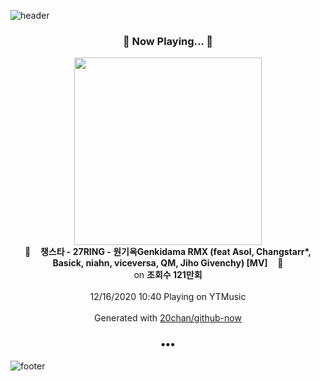 ![header](https://capsule-render.vercel.app/api?type=wave&height=170&section=header&text=Hi.%20I'm%20SHIFT&fontColor=090707&fontAlignX=45&fontAlignY=65&fontSize=100)

<h3 align="center">🎵 Now Playing... 🎵</h3>
<p align="center">
  <a href="https://music.youtube.com/channel/UCgPgDMjQay1KRjobwA_L22w">
    <img width="300" src="https://i.ytimg.com/vi/MuLChReG20s/sddefault.jpg?sqp=-oaymwEWCJADEOEBIAQqCghqEJQEGHgg6AJIWg&rs">
  </a>
  <br>
  🎵&nbsp&nbsp&nbsp <b>챙스타 - 27RING - 원기옥Genkidama RMX (feat Asol, Changstarr*, Basick, niahn, viceversa, QM, Jiho Givenchy) [MV]</b> &nbsp&nbsp&nbsp🎵
  <br>
  on <b>조회수 121만회</b>
  
  <br />
  <br />
  12/16/2020 10:40 Playing on YTMusic
  <br />
  <br />
  Generated with <a href="https://github.com/20chan/github-now">20chan/github-now</a>
</p>

<h3 align="center">•••</h3>

![footer](https://capsule-render.vercel.app/api?type=wave&height=150&section=footer)
